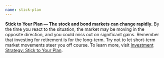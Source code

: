 ```yaml
---
name: stick-plan
---
```

**Stick to Your Plan — The stock and bond markets can change rapidly.** By the time you react to the situation, the market may be moving in the opposite direction, and you could miss out on significant gains. Remember that investing for retirement is for the long-term. Try not to let short-term market movements steer you off course. To learn more, visit [Investment Strategy: Stick to Your Plan](javascript:void(0)).
